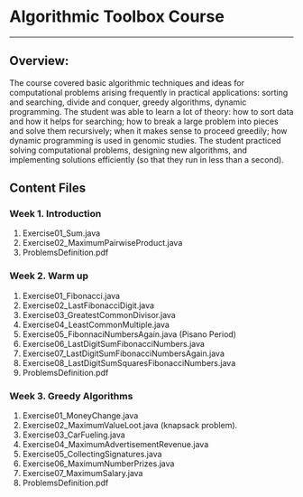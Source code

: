 # Algorithmic Toolbox Course
------

## Overview:
The course covered basic algorithmic techniques and ideas for computational problems arising 
frequently in practical applications: sorting and searching, divide and conquer, greedy algorithms, 
dynamic programming. The student was able to learn a lot of theory: how to sort data and how it helps 
for searching; how to break a large problem into pieces and solve them recursively; when it makes 
sense to proceed greedily; how dynamic programming is used in genomic studies. The student practiced 
solving computational problems, designing new algorithms, and implementing solutions efficiently 
(so that they run in less than a second).

## Content Files

### Week 1. Introduction
1. Exercise01_Sum.java
2. Exercise02_MaximumPairwiseProduct.java
3. ProblemsDefinition.pdf

### Week 2. Warm up
1. Exercise01_Fibonacci.java
2. Exercise02_LastFibonacciDigit.java
3. Exercise03_GreatestCommonDivisor.java
4. Exercise04_LeastCommonMultiple.java
5. Exercise05_FibonnaciNumbersAgain.java (Pisano Period)
6. Exercise06_LastDigitSumFibonacciNumbers.java
7. Exercise07_LastDigitSumFibonacciNumbersAgain.java
8. Exercise08_LastDigitSumSquaresFibonacciNumbers.java
9. ProblemsDefinition.pdf

### Week 3. Greedy Algorithms
1. Exercise01_MoneyChange.java
2. Exercise02_MaximumValueLoot.java (knapsack problem).
3. Exercise03_CarFueling.java
4. Exercise04_MaximumAdvertisementRevenue.java
5. Exercise05_CollectingSignatures.java
6. Exercise06_MaximumNumberPrizes.java
7. Exercise07_MaximumSalary.java
8. ProblemsDefinition.pdf
